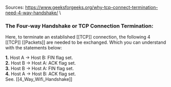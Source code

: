 Sources:
https://www.geeksforgeeks.org/why-tcp-connect-termination-need-4-way-handshake/
\
### The Four-way Handshake or TCP Connection Termination:

Here, to terminate an established [[TCP]] connection, the following 4 [[TCP]] [[Packets]] are needed to be exchanged. Which you can understand with the statements below:

**1.** Host A → Host B: FIN flag set.  
**2.** Host B → Host A: ACK flag set.  
**3.** Host B → Host A: FIN flag set.  
**4.** Host A → Host B: ACK flag set.
\
See. [[4_Way_Wifi_Handshake]]

